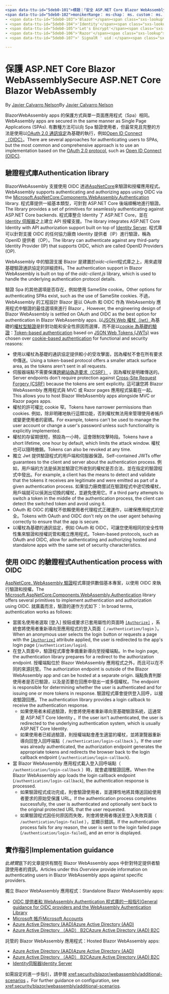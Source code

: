 ```yaml
---
<span data-ttu-id="5deb0-101">標題：「安全 ASP.NET Core Blazor WebAssembly ' 作者：描述：」瞭解如何將 Blazor WebAssemlby 應用程式保護為單一頁面應用程式（spa）。</span><span class="sxs-lookup"><span data-stu-id="5deb0-101">title: 'Secure ASP.NET Core Blazor WebAssembly' author: description: 'Learn how to secure Blazor WebAssemlby apps as Single Page Applications (SPAs).'</span></span>
<span data-ttu-id="5deb0-102">monikerRange： ms-chap： ms. custom： ms. date： no-loc：</span><span class="sxs-lookup"><span data-stu-id="5deb0-102">monikerRange: ms.author: ms.custom: ms.date: no-loc:</span></span>
- <span data-ttu-id="5deb0-103">'Blazor'</span><span class="sxs-lookup"><span data-stu-id="5deb0-103">'Blazor'</span></span>
- <span data-ttu-id="5deb0-104">'Identity'</span><span class="sxs-lookup"><span data-stu-id="5deb0-104">'Identity'</span></span>
- <span data-ttu-id="5deb0-105">'Let's Encrypt'</span><span class="sxs-lookup"><span data-stu-id="5deb0-105">'Let's Encrypt'</span></span>
- <span data-ttu-id="5deb0-106">'Razor'</span><span class="sxs-lookup"><span data-stu-id="5deb0-106">'Razor'</span></span>
- <span data-ttu-id="5deb0-107">' SignalR ' uid：</span><span class="sxs-lookup"><span data-stu-id="5deb0-107">'SignalR' uid:</span></span> 

---
```

# <a name="secure-aspnet-core-blazor-webassembly"></a><span data-ttu-id="5deb0-108">保護 ASP.NET Core Blazor WebAssembly</span><span class="sxs-lookup"><span data-stu-id="5deb0-108">Secure ASP.NET Core Blazor WebAssembly</span></span>

<span data-ttu-id="5deb0-109">By [Javier Calvarro Nelson](https://github.com/javiercn)</span><span class="sxs-lookup"><span data-stu-id="5deb0-109">By [Javier Calvarro Nelson](https://github.com/javiercn)</span></span>

Blazor<span data-ttu-id="5deb0-110">WebAssembly apps 的保護方式與單一頁面應用程式（Spa）相同。</span><span class="sxs-lookup"><span data-stu-id="5deb0-110"> WebAssembly apps are secured in the same manner as Single Page Applications (SPAs).</span></span> <span data-ttu-id="5deb0-111">有數種方法可以向 Spa 驗證使用者，但最常見且完整的方法是使用以[OAuth 2.0 通訊協定](https://oauth.net/)為基礎的執行，例如[Open ID Connect （OIDC）](https://openid.net/connect/)。</span><span class="sxs-lookup"><span data-stu-id="5deb0-111">There are several approaches for authenticating users to SPAs, but the most common and comprehensive approach is to use an implementation based on the [OAuth 2.0 protocol](https://oauth.net/), such as [Open ID Connect (OIDC)](https://openid.net/connect/).</span></span>

## <a name="authentication-library"></a><span data-ttu-id="5deb0-112">驗證程式庫</span><span class="sxs-lookup"><span data-stu-id="5deb0-112">Authentication library</span></span>

Blazor<span data-ttu-id="5deb0-113">WebAssembly 支援使用 OIDC 透過[AspNetCore](https://www.nuget.org/packages/Microsoft.AspNetCore.Components.WebAssembly.Authentication/)來驗證和授權應用程式。</span><span class="sxs-lookup"><span data-stu-id="5deb0-113"> WebAssembly supports authenticating and authorizing apps using OIDC via the [Microsoft.AspNetCore.Components.WebAssembly.Authentication](https://www.nuget.org/packages/Microsoft.AspNetCore.Components.WebAssembly.Authentication/) library.</span></span> <span data-ttu-id="5deb0-114">程式庫提供一組基本類型，可針對 ASP.NET Core 後端順暢地進行驗證。</span><span class="sxs-lookup"><span data-stu-id="5deb0-114">The library provides a set of primitives for seamlessly authenticating against ASP.NET Core backends.</span></span> <span data-ttu-id="5deb0-115">程式庫整合 Identity 了 ASP.NET Core，並在[ Identity 伺服器](https://identityserver.io/)之上建立 API 授權支援。</span><span class="sxs-lookup"><span data-stu-id="5deb0-115">The library integrates ASP.NET Core Identity with API authorization support built on top of [Identity Server](https://identityserver.io/).</span></span> <span data-ttu-id="5deb0-116">程式庫可以針對支援 OIDC 的任何協力廠商 Identity 提供者（IP）進行驗證，稱為 OpenID 提供者（OP）。</span><span class="sxs-lookup"><span data-stu-id="5deb0-116">The library can authenticate against any third-party Identity Provider (IP) that supports OIDC, which are called OpenID Providers (OP).</span></span>

<span data-ttu-id="5deb0-117">WebAssembly 中的驗證支援 Blazor 是建置於*oidc-client*程式庫之上，用來處理基礎驗證通訊協定的詳細資料。</span><span class="sxs-lookup"><span data-stu-id="5deb0-117">The authentication support in Blazor WebAssembly is built on top of the *oidc-client.js* library, which is used to handle the underlying authentication protocol details.</span></span>

<span data-ttu-id="5deb0-118">驗證 Spa 的其他選項是否存在，例如使用 SameSite cookie。</span><span class="sxs-lookup"><span data-stu-id="5deb0-118">Other options for authenticating SPAs exist, such as the use of SameSite cookies.</span></span> <span data-ttu-id="5deb0-119">不過，WebAssembly 的工程設計 Blazor 是以 OAuth 和 OIDC 作為 WebAssembly 應用程式中驗證的最佳選項來進行 Blazor 。</span><span class="sxs-lookup"><span data-stu-id="5deb0-119">However, the engineering design of Blazor WebAssembly is settled on OAuth and OIDC as the best option for authentication in Blazor WebAssembly apps.</span></span> <span data-ttu-id="5deb0-120">以[JSON Web 權杖（jwt）](https://self-issued.info/docs/draft-ietf-oauth-json-web-token.html)為基礎的[權杖型驗證](xref:security/anti-request-forgery#token-based-authentication)是針對功能和安全性原因而選擇，而不是以[cookie 為基礎的驗證](xref:security/anti-request-forgery#cookie-based-authentication)：</span><span class="sxs-lookup"><span data-stu-id="5deb0-120">[Token-based authentication](xref:security/anti-request-forgery#token-based-authentication) based on [JSON Web Tokens (JWTs)](https://self-issued.info/docs/draft-ietf-oauth-json-web-token.html) was chosen over [cookie-based authentication](xref:security/anti-request-forgery#cookie-based-authentication) for functional and security reasons:</span></span>

* <span data-ttu-id="5deb0-121">使用以權杖為基礎的通訊協定提供較小的受攻擊面，因為權杖不會在所有要求中傳送。</span><span class="sxs-lookup"><span data-stu-id="5deb0-121">Using a token-based protocol offers a smaller attack surface area, as the tokens aren't sent in all requests.</span></span>
* <span data-ttu-id="5deb0-122">伺服器端點不需要保護[跨網站偽造要求（CSRF）](xref:security/anti-request-forgery) ，因為權杖是明確傳送的。</span><span class="sxs-lookup"><span data-stu-id="5deb0-122">Server endpoints don't require protection against [Cross-Site Request Forgery (CSRF)](xref:security/anti-request-forgery) because the tokens are sent explicitly.</span></span> <span data-ttu-id="5deb0-123">這可讓您將 Blazor WebAssembly 應用程式與 MVC 或 Razor pages 應用程式裝載在一起。</span><span class="sxs-lookup"><span data-stu-id="5deb0-123">This allows you to host Blazor WebAssembly apps alongside MVC or Razor pages apps.</span></span>
* <span data-ttu-id="5deb0-124">權杖的許可權比 cookie 窄。</span><span class="sxs-lookup"><span data-stu-id="5deb0-124">Tokens have narrower permissions than cookies.</span></span> <span data-ttu-id="5deb0-125">例如，除非明確地執行這類功能，否則權杖無法用來管理使用者帳戶或變更使用者的密碼。</span><span class="sxs-lookup"><span data-stu-id="5deb0-125">For example, tokens can't be used to manage the user account or change a user's password unless such functionality is explicitly implemented.</span></span>
* <span data-ttu-id="5deb0-126">權杖的存留期很短，預設為一小時，這會限制攻擊時段。</span><span class="sxs-lookup"><span data-stu-id="5deb0-126">Tokens have a short lifetime, one hour by default, which limits the attack window.</span></span> <span data-ttu-id="5deb0-127">權杖也可以隨時撤銷。</span><span class="sxs-lookup"><span data-stu-id="5deb0-127">Tokens can also be revoked at any time.</span></span>
* <span data-ttu-id="5deb0-128">獨立 Jwt 提供驗證程式的用戶端和伺服器保證。</span><span class="sxs-lookup"><span data-stu-id="5deb0-128">Self-contained JWTs offer guarantees to the client and server about the authentication process.</span></span> <span data-ttu-id="5deb0-129">例如，用戶端的方法是偵測並驗證它所收到的權杖是否合法，並在指定的驗證程式中發出。</span><span class="sxs-lookup"><span data-stu-id="5deb0-129">For example, a client has the means to detect and validate that the tokens it receives are legitimate and were emitted as part of a given authentication process.</span></span> <span data-ttu-id="5deb0-130">如果協力廠商嘗試在驗證程式中途切換權杖，用戶端就可以偵測出切換的權杖，並避免使用它。</span><span class="sxs-lookup"><span data-stu-id="5deb0-130">If a third party attempts to switch a token in the middle of the authentication process, the client can detect the switched token and avoid using it.</span></span>
* <span data-ttu-id="5deb0-131">OAuth 和 OIDC 的權杖不依賴使用者代理程式正確運作，以確保應用程式的安全。</span><span class="sxs-lookup"><span data-stu-id="5deb0-131">Tokens with OAuth and OIDC don't rely on the user agent behaving correctly to ensure that the app is secure.</span></span>
* <span data-ttu-id="5deb0-132">以權杖為基礎的通訊協定，例如 OAuth 和 OIDC，可讓您使用相同的安全性特性集來驗證和授權託管和獨立應用程式。</span><span class="sxs-lookup"><span data-stu-id="5deb0-132">Token-based protocols, such as OAuth and OIDC, allow for authenticating and authorizing hosted and standalone apps with the same set of security characteristics.</span></span>

## <a name="authentication-process-with-oidc"></a><span data-ttu-id="5deb0-133">使用 OIDC 的驗證程式</span><span class="sxs-lookup"><span data-stu-id="5deb0-133">Authentication process with OIDC</span></span>

<span data-ttu-id="5deb0-134">[AspNetCore. WebAssembly 驗證](https://www.nuget.org/packages/Microsoft.AspNetCore.Components.WebAssembly.Authentication/)程式庫提供數個基本專案，以使用 OIDC 來執行驗證和授權。</span><span class="sxs-lookup"><span data-stu-id="5deb0-134">The [Microsoft.AspNetCore.Components.WebAssembly.Authentication](https://www.nuget.org/packages/Microsoft.AspNetCore.Components.WebAssembly.Authentication/) library offers several primitives to implement authentication and authorization using OIDC.</span></span> <span data-ttu-id="5deb0-135">就廣義而言，驗證的運作方式如下：</span><span class="sxs-lookup"><span data-stu-id="5deb0-135">In broad terms, authentication works as follows:</span></span>

* <span data-ttu-id="5deb0-136">當匿名使用者選取 [登入] 按鈕或要求已套用屬性的頁面時 [`[Authorize]`](xref:Microsoft.AspNetCore.Authorization.AuthorizeAttribute) ，系統會將使用者重新導向至應用程式的登入頁面（ `/authentication/login` ）。</span><span class="sxs-lookup"><span data-stu-id="5deb0-136">When an anonymous user selects the login button or requests a page with the [`[Authorize]`](xref:Microsoft.AspNetCore.Authorization.AuthorizeAttribute) attribute applied, the user is redirected to the app's login page (`/authentication/login`).</span></span>
* <span data-ttu-id="5deb0-137">在登入頁面中，驗證程式庫會準備重新導向至授權端點。</span><span class="sxs-lookup"><span data-stu-id="5deb0-137">In the login page, the authentication library prepares for a redirect to the authorization endpoint.</span></span> <span data-ttu-id="5deb0-138">授權端點位於 Blazor WebAssembly 應用程式之外，而且可以在不同的來源託管。</span><span class="sxs-lookup"><span data-stu-id="5deb0-138">The authorization endpoint is outside of the Blazor WebAssembly app and can be hosted at a separate origin.</span></span> <span data-ttu-id="5deb0-139">端點負責判斷使用者是否已驗證，以及是否要在回應中發出一或多個權杖。</span><span class="sxs-lookup"><span data-stu-id="5deb0-139">The endpoint is responsible for determining whether the user is authenticated and for issuing one or more tokens in response.</span></span> <span data-ttu-id="5deb0-140">驗證程式庫會提供登入回呼，以接收驗證回應。</span><span class="sxs-lookup"><span data-stu-id="5deb0-140">The authentication library provides a login callback to receive the authentication response.</span></span>
  * <span data-ttu-id="5deb0-141">如果使用者未經過驗證，則會將使用者重新導向至基礎驗證系統，這通常是 ASP.NET Core Identity 。</span><span class="sxs-lookup"><span data-stu-id="5deb0-141">If the user isn't authenticated, the user is redirected to the underlying authentication system, which is usually ASP.NET Core Identity.</span></span>
  * <span data-ttu-id="5deb0-142">如果使用者已經過驗證，則授權端點會產生適當的權杖，並將瀏覽器重新導向回登入回呼端點（ `/authentication/login-callback` ）。</span><span class="sxs-lookup"><span data-stu-id="5deb0-142">If the user was already authenticated, the authorization endpoint generates the appropriate tokens and redirects the browser back to the login callback endpoint (`/authentication/login-callback`).</span></span>
* <span data-ttu-id="5deb0-143">當 Blazor WebAssembly 應用程式載入登入回呼端點（ `/authentication/login-callback` ）時，就會處理驗證回應。</span><span class="sxs-lookup"><span data-stu-id="5deb0-143">When the Blazor WebAssembly app loads the login callback endpoint (`/authentication/login-callback`), the authentication response is processed.</span></span>
  * <span data-ttu-id="5deb0-144">如果驗證程式成功完成，則會驗證使用者，並選擇性地將其傳送回給使用者要求的原始受保護 URL。</span><span class="sxs-lookup"><span data-stu-id="5deb0-144">If the authentication process completes successfully, the user is authenticated and optionally sent back to the original protected URL that the user requested.</span></span>
  * <span data-ttu-id="5deb0-145">如果驗證程式因任何原因而失敗，則會將使用者傳送至登入失敗頁面（ `/authentication/login-failed` ），並顯示錯誤。</span><span class="sxs-lookup"><span data-stu-id="5deb0-145">If the authentication process fails for any reason, the user is sent to the login failed page (`/authentication/login-failed`), and an error is displayed.</span></span>
  
## <a name="implementation-guidance"></a><span data-ttu-id="5deb0-146">實作指引</span><span class="sxs-lookup"><span data-stu-id="5deb0-146">Implementation guidance</span></span>

<span data-ttu-id="5deb0-147">此*總覽*底下的文章提供有關在 Blazor WebAssembly apps 中針對特定提供者驗證使用者的資訊。</span><span class="sxs-lookup"><span data-stu-id="5deb0-147">Articles under this *Overview* provide information on authenticating users in Blazor WebAssembly apps against specific providers.</span></span>

<span data-ttu-id="5deb0-148">獨立 Blazor WebAssembly 應用程式：</span><span class="sxs-lookup"><span data-stu-id="5deb0-148">Standalone Blazor WebAssembly apps:</span></span>

* [<span data-ttu-id="5deb0-149">OIDC 提供者和 WebAssembly Authentication 程式庫的一般指引</span><span class="sxs-lookup"><span data-stu-id="5deb0-149">General guidance for OIDC providers and the WebAssembly Authentication Library</span></span>](xref:security/blazor/webassembly/standalone-with-authentication-library)
* [<span data-ttu-id="5deb0-150">Microsoft 帳戶</span><span class="sxs-lookup"><span data-stu-id="5deb0-150">Microsoft Accounts</span></span>](xref:security/blazor/webassembly/standalone-with-microsoft-accounts)
* [<span data-ttu-id="5deb0-151">Azure Active Directory (AAD)</span><span class="sxs-lookup"><span data-stu-id="5deb0-151">Azure Active Directory (AAD)</span></span>](xref:security/blazor/webassembly/standalone-with-azure-active-directory)
* [<span data-ttu-id="5deb0-152">Azure Active Directory （AAD） B2C</span><span class="sxs-lookup"><span data-stu-id="5deb0-152">Azure Active Directory (AAD) B2C</span></span>](xref:security/blazor/webassembly/standalone-with-azure-active-directory-b2c)

<span data-ttu-id="5deb0-153">託管的 Blazor WebAssembly 應用程式：</span><span class="sxs-lookup"><span data-stu-id="5deb0-153">Hosted Blazor WebAssembly apps:</span></span>

* [<span data-ttu-id="5deb0-154">Azure Active Directory (AAD)</span><span class="sxs-lookup"><span data-stu-id="5deb0-154">Azure Active Directory (AAD)</span></span>](xref:security/blazor/webassembly/hosted-with-azure-active-directory)
* [<span data-ttu-id="5deb0-155">Azure Active Directory （AAD） B2C</span><span class="sxs-lookup"><span data-stu-id="5deb0-155">Azure Active Directory (AAD) B2C</span></span>](xref:security/blazor/webassembly/hosted-with-azure-active-directory-b2c)
* <span data-ttu-id="5deb0-156">[Identity伺服器](xref:security/blazor/webassembly/hosted-with-identity-server)</span><span class="sxs-lookup"><span data-stu-id="5deb0-156">[Identity Server](xref:security/blazor/webassembly/hosted-with-identity-server)</span></span>

<span data-ttu-id="5deb0-157">如需設定的進一步指引，請參閱 <xref:security/blazor/webassembly/additional-scenarios> 。</span><span class="sxs-lookup"><span data-stu-id="5deb0-157">For further guidance on configuration, see <xref:security/blazor/webassembly/additional-scenarios>.</span></span>
